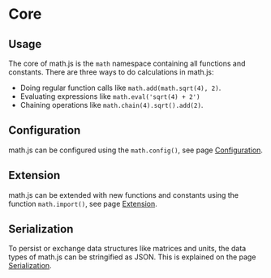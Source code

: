 # Core

## Usage

The core of math.js is the `math` namespace containing all functions and constants. There are three ways to do calculations in math.js:

- Doing regular function calls like `math.add(math.sqrt(4), 2)`.
- Evaluating expressions like `math.eval('sqrt(4) + 2')`
- Chaining operations like `math.chain(4).sqrt().add(2)`.

## Configuration

math.js can be configured using the `math.config()`, see page [Configuration](configuration.md).

## Extension

math.js can be extended with new functions and constants using the function `math.import()`, see page [Extension](extension.md).

## Serialization

To persist or exchange data structures like matrices and units, the data types of math.js can be stringified as JSON. This is explained on the page [Serialization](serialization.md).
